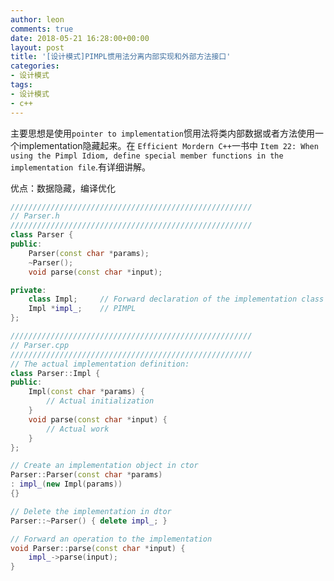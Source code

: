 ```yaml
---
author: leon
comments: true
date: 2018-05-21 16:28:00+00:00
layout: post
title: '[设计模式]PIMPL惯用法分离内部实现和外部方法接口'
categories:
- 设计模式
tags:
- 设计模式
- c++
---
```


主要思想是使用`pointer to implementation`惯用法将类内部数据或者方法使用一个implementation隐藏起来。在 `Efficient Mordern C++`一书中 `Item 22: When using the Pimpl Idiom, define special member functions in the implementation file`.有详细讲解。

优点：数据隐藏，编译优化


```c++
//////////////////////////////////////////////////////
// Parser.h
//////////////////////////////////////////////////////
class Parser {
public:
    Parser(const char *params);
    ~Parser();
    void parse(const char *input);

private:
    class Impl;     // Forward declaration of the implementation class
    Impl *impl_;    // PIMPL
};

//////////////////////////////////////////////////////
// Parser.cpp
//////////////////////////////////////////////////////
// The actual implementation definition:
class Parser::Impl {
public:
    Impl(const char *params) {
        // Actual initialization
    }
    void parse(const char *input) {
        // Actual work
    }
};

// Create an implementation object in ctor
Parser::Parser(const char *params)
: impl_(new Impl(params))
{}

// Delete the implementation in dtor
Parser::~Parser() { delete impl_; }

// Forward an operation to the implementation
void Parser::parse(const char *input) {
    impl_->parse(input);
}


```